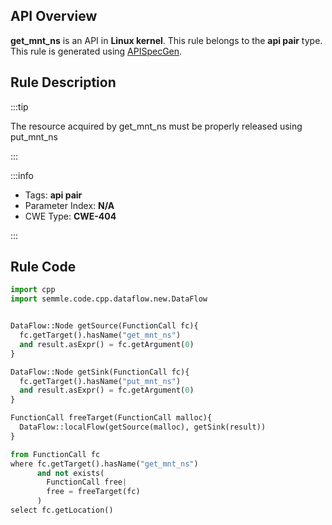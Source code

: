 ---
---


## API Overview
**get_mnt_ns** is an API in **Linux kernel**. This rule belongs to the **api pair** type. This rule is generated using [APISpecGen](../../tools/APISpecGen).
## Rule Description

:::tip

The resource acquired by get_mnt_ns must be properly released using put_mnt_ns

:::

:::info

- Tags: **api pair**
- Parameter Index: **N/A**
- CWE Type: **CWE-404**

:::

## Rule Code
```python
import cpp
import semmle.code.cpp.dataflow.new.DataFlow


DataFlow::Node getSource(FunctionCall fc){
  fc.getTarget().hasName("get_mnt_ns")
  and result.asExpr() = fc.getArgument(0)
}

DataFlow::Node getSink(FunctionCall fc){
  fc.getTarget().hasName("put_mnt_ns")
  and result.asExpr() = fc.getArgument(0)
}

FunctionCall freeTarget(FunctionCall malloc){
  DataFlow::localFlow(getSource(malloc), getSink(result))
}

from FunctionCall fc
where fc.getTarget().hasName("get_mnt_ns")
      and not exists(
        FunctionCall free| 
        free = freeTarget(fc)
      )
select fc.getLocation()

    
```